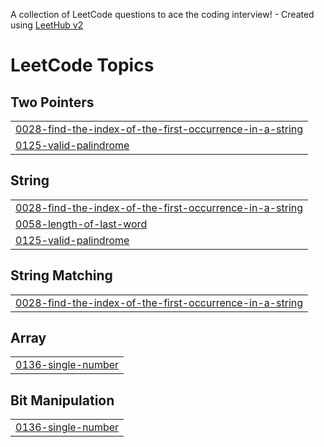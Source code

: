 A collection of LeetCode questions to ace the coding interview! - Created using [LeetHub v2](https://github.com/arunbhardwaj/LeetHub-2.0)
<!---LeetCode Topics Start-->
# LeetCode Topics
## Two Pointers
|  |
| ------- |
| [0028-find-the-index-of-the-first-occurrence-in-a-string](https://github.com/codie-kid/DSA/tree/master/0028-find-the-index-of-the-first-occurrence-in-a-string) |
| [0125-valid-palindrome](https://github.com/codie-kid/DSA/tree/master/0125-valid-palindrome) |
## String
|  |
| ------- |
| [0028-find-the-index-of-the-first-occurrence-in-a-string](https://github.com/codie-kid/DSA/tree/master/0028-find-the-index-of-the-first-occurrence-in-a-string) |
| [0058-length-of-last-word](https://github.com/codie-kid/DSA/tree/master/0058-length-of-last-word) |
| [0125-valid-palindrome](https://github.com/codie-kid/DSA/tree/master/0125-valid-palindrome) |
## String Matching
|  |
| ------- |
| [0028-find-the-index-of-the-first-occurrence-in-a-string](https://github.com/codie-kid/DSA/tree/master/0028-find-the-index-of-the-first-occurrence-in-a-string) |
## Array
|  |
| ------- |
| [0136-single-number](https://github.com/codie-kid/DSA/tree/master/0136-single-number) |
## Bit Manipulation
|  |
| ------- |
| [0136-single-number](https://github.com/codie-kid/DSA/tree/master/0136-single-number) |
<!---LeetCode Topics End-->